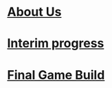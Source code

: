 # [About Us](https://github.com/wga8group/twoHares/blob/280744d714710986e73ab9ec18245c4a283e5e34/ReadMe/%E2%80%9C%D0%94%D0%B2%D0%B0%20%D0%B7%D0%B0%D0%B9%D1%86%D0%B0%E2%80%9D.pdf)
# [Interim progress](https://github.com/wga8group/twoHares/blob/master/ReadMe/Prezentatsia1.pdf)
# [Final Game Build](https://drive.google.com/open?id=1MnE-fixC6enLOfYQ9FWJw4UrkCnXyp74)
